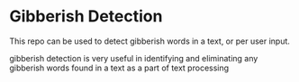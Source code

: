 # Gibberish Detection
This repo can be used to detect gibberish words in a text, or per user input.

gibberish detection is very useful in identifying and eliminating any gibberish words found in a text as a part of text processing
